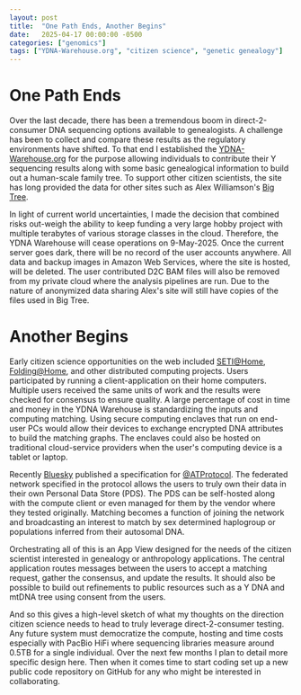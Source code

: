 ```yaml
---
layout: post
title:  "One Path Ends, Another Begins"
date:   2025-04-17 00:00:00 -0500
categories: ["genomics"]
tags: ["YDNA-Warehouse.org", "citizen science", "genetic genealogy"]
---
```


# One Path Ends

Over the last decade, there has been a tremendous boom in direct-2-consumer DNA sequencing options available to genealogists.
A challenge has been to collect and compare these results as the regulatory environments have shifted.  To that end I
established the [YDNA-Warehouse.org](https://ydna-warehouse.org/subject) for the purpose allowing individuals to contribute
their Y sequencing results along with some basic genealogical information to build out a human-scale family tree.  To support
other citizen scientists, the site has long provided the data for other sites such as Alex Williamson's [Big Tree](https://www.ytree.net).

In light of current world uncertainties, I made the decision that combined risks out-weigh the ability to keep funding a
very large hobby project with multiple terabytes of various storage classes in the cloud.  Therefore, the YDNA Warehouse
will cease operations on 9-May-2025.  Once the current server goes dark, there will be no record of the user accounts anywhere.
All data and backup images in Amazon Web Services, where the site is hosted, will be deleted.  The user contributed D2C
BAM files will also be removed from my private cloud where the analysis pipelines are run.  Due to the nature of anonymized 
data sharing Alex's site will still have copies of the files used in Big Tree.

# Another Begins

Early citizen science opportunities on the web included [SETI@Home](https://archive.org/details/0x-0_20221225), 
[Folding@Home](https://foldingathome.org), and other distributed computing projects.  Users participated by running a 
client-application on their home computers.  Multiple users received the same units of work and the results were checked
for consensus to ensure quality.  A large percentage of cost in time and money in the YDNA Warehouse is standardizing the
inputs and computing matching.  Using secure computing enclaves that run on end-user PCs would allow their devices to
exchange encrypted DNA attributes to build the matching graphs.  The enclaves could also be hosted on traditional
cloud-service providers when the user's computing device is a tablet or laptop.

Recently [Bluesky](https://bsky.app) published a specification for [@ATProtocol](https://atproto.com).  The federated 
network specified in the protocol allows the users to truly own their data in their own Personal Data Store (PDS).  The
PDS can be self-hosted along with the compute client or even managed for them by the vendor where they tested originally.
Matching becomes a function of joining the network and broadcasting an interest to match by sex determined haplogroup or
populations inferred from their autosomal DNA.

Orchestrating all of this is an App View designed for the needs of the citizen scientist interested in genealogy or anthropology
applications.  The central application routes messages between the users to accept a matching request, gather the consensus,
and update the results.  It should also be possible to build out refinements to public resources such as a Y DNA and mtDNA
tree using consent from the users.

And so this gives a high-level sketch of what my thoughts on the direction citizen science needs to head to truly leverage
direct-2-consumer testing.  Any future system must democratize the compute, hosting and time costs especially
with PacBio HiFi where sequencing libraries measure around 0.5TB for a single individual.  Over the next few months I plan to
detail more specific design here.  Then when it comes time to start coding set up a new public code repository on GitHub for
any who might be interested in collaborating.